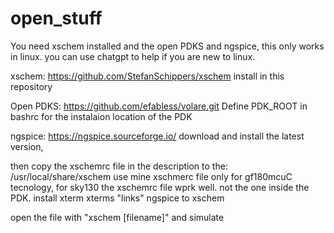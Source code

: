 # open_stuff


You need xschem installed and the open PDKS and ngspice, this only works in linux. you can use chatgpt to help if you are new to linux.

xschem: https://github.com/StefanSchippers/xschem install in this repository

Open PDKS:  https://github.com/efabless/volare.git Define PDK_ROOT in bashrc for the instalaion location of the PDK

ngspice: https://ngspice.sourceforge.io/ download and install the latest version,

then copy the xschemrc file in the description to the: /usr/local/share/xschem use mine xschmerc file only for gf180mcuC tecnology, for sky130 the xschemrc file wprk well. not the one inside the PDK.
install xterm xterms "links" ngspice to xschem

open the file with "xschem [filename]" and simulate
